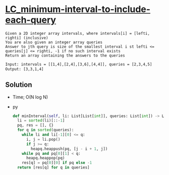 # [LC_minimum-interval-to-include-each-query](https://leetcode.com/problems/minimum-interval-to-include-each-query)

```en
Given a 2D integer array intervals, where intervals[i] = [lefti, righti] (inclusive)
You are also given an integer array queries
Answer to jth query is size of the smallest interval i st lefti <= queries[j] <= righti, -1 if no such interval exists
Return an array containing the answers to the queries
```

```txt
Input: intervals = [[1,4],[2,4],[3,6],[4,4]], queries = [2,3,4,5]
Output: [3,3,1,4]
```

## Solution

* Time; O(N log N)

* py

  ```py
  def minInterval(self, li: List[List[int]], queries: List[int]) -> List[int]:
    li = sorted(li)[::-1]
    pq, res = [], {}
    for q in sorted(queries):
      while li and li[-1][0] <= q:
        i, j = li.pop()
        if j >= q:
          heapq.heappush(pq, [j - i + 1, j])
      while pq and pq[0][1] < q:
        heapq.heappop(pq)
      res[q] = pq[0][0] if pq else -1
    return [res[q] for q in queries]
  ```
